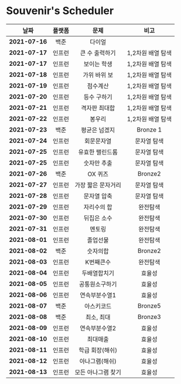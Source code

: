 # Souvenir's Scheduler

|      날짜      | 플랫폼 |        문제        |       비고        |
| :------------: | :----: | :----------------: | :---------------: |
| **2021-07-16** |  백준  |       다이얼       |                   |
| **2021-07-17** | 인프런 |   큰 수 출력하기   | 1,2차원 배열 탐색 |
| **2021-07-17** | 인프런 |    보이는 학생     | 1,2차원 배열 탐색 |
| **2021-07-18** | 인프런 |    가위 바위 보    | 1,2차원 배열 탐색 |
| **2021-07-19** | 인프런 |      점수계산      | 1,2차원 배열 탐색 |
| **2021-07-20** | 인프런 |    등수 구하기     | 1,2차원 배열 탐색 |
| **2021-07-21** | 인프런 |   격자판 최대합    | 1,2차원 배열 탐색 |
| **2021-07-22** | 인프런 |       봉우리       | 1,2차원 배열 탐색 |
| **2021-07-23** |  백준  |   평균은 넘겠지    |     Bronze 1      |
| **2021-07-24** | 인프런 |     회문문자열     |    문자열 탐색    |
| **2021-07-25** | 인프런 |  유효한 팰린드롬   |    문자열 탐색    |
| **2021-07-25** | 인프런 |    숫자만 추출     |    문자열 탐색    |
| **2021-07-26** |  백준  |      OX 퀴즈       |      Bronze2      |
| **2021-07-27** | 인프런 | 가장 짧은 문자거리 |    문자열 탐색    |
| **2021-07-28** | 인프런 |    문자열 압축     |    문자열 탐색    |
| **2021-07-29** | 인프런 |    자리수의 합     |     완전탐색      |
| **2021-07-30** | 인프런 |    뒤집은 소수     |     완전탐색      |
| **2021-07-31** | 인프런 |       멘토링       |     완전탐색      |
| **2021-08-01** | 인프런 |      졸업선물      |     완전탐색      |
| **2021-08-02** |  백준  |      숫자의합      |      Bronze2      |
| **2021-08-03** | 인프런 |     K번째큰수      |     완전탐색      |
| **2021-08-04** | 인프런 |    두배열합치기    |      효율성       |
| **2021-08-05** | 인프런 |   공통원소구하기   |      효율성       |
| **2021-08-06** | 인프런 |   연속부분수열1    |      효율성       |
| **2021-08-07** |  백준  |     아스키코드     |      Bronze5      |
| **2021-08-08** |  백준  |     최소, 최대     |      Bronze3      |
| **2021-08-09** | 인프런 |   연속부분수열2    |      효율성       |
| **2021-08-10** | 인프런 |      최대매출      |      효율성       |
| **2021-08-11** | 인프런 |  학급 회장(해쉬)   |      효율성       |
| **2021-08-12** | 인프런 |   아나그램(해쉬)   |      효율성       |
| **2021-08-13** | 인프런 | 모든 아나그램 찾기 |      효율성       |
